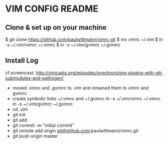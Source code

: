 VIM CONFIG README
=================

Clone & set up on your machine
------------------------------
$ git clone https://github.com/paulwittmann/vimrc.git
$ mv vimrc ~/.vim
$ ln -s ~/.vim/vimrc ~/.vimrc
$ ln -s ~/.vim/gvimrc ~/.gvimrc


Install Log
-----------

cf.screencast:
  http://vimcasts.org/episodes/synchronizing-plugins-with-git-submodules-and-pathogen/

* moved .vimrc and .gvimrc to .vim and renamed them to vimrc and gvimrc
* create symbolic links ~/.vimrc and ~/.gvimrc
  ln -s ~/.vim/vimrc ~/.vimrc
  ln -s ~/.vim/gvimrc ~/.gvimrc
* cd .vim
* git init
* git add .
* git commit -m "initial commit"
* git remote add origin git@github.com:paulwittmann/vimrc.git
* git push origin master

